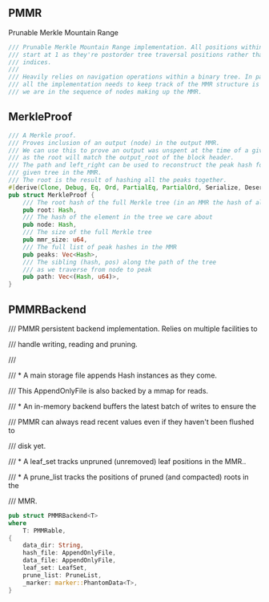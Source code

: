## PMMR

Prunable Merkle Mountain Range

```rust
/// Prunable Merkle Mountain Range implementation. All positions within the tree
/// start at 1 as they're postorder tree traversal positions rather than array
/// indices.
///
/// Heavily relies on navigation operations within a binary tree. In particular,
/// all the implementation needs to keep track of the MMR structure is how far
/// we are in the sequence of nodes making up the MMR.
```

## MerkleProof

```rust
/// A Merkle proof.
/// Proves inclusion of an output (node) in the output MMR.
/// We can use this to prove an output was unspent at the time of a given block
/// as the root will match the output_root of the block header.
/// The path and left_right can be used to reconstruct the peak hash for a
/// given tree in the MMR.
/// The root is the result of hashing all the peaks together.
#[derive(Clone, Debug, Eq, Ord, PartialEq, PartialOrd, Serialize, Deserialize)]
pub struct MerkleProof {
    /// The root hash of the full Merkle tree (in an MMR the hash of all peaks)
    pub root: Hash,
    /// The hash of the element in the tree we care about
    pub node: Hash,
    /// The size of the full Merkle tree
    pub mmr_size: u64,
    /// The full list of peak hashes in the MMR
    pub peaks: Vec<Hash>,
    /// The sibling (hash, pos) along the path of the tree
    /// as we traverse from node to peak
    pub path: Vec<(Hash, u64)>,
}
```

## PMMRBackend

/// PMMR persistent backend implementation. Relies on multiple facilities to

/// handle writing, reading and pruning.

///

/// \* A main storage file appends Hash instances as they come.

/// This AppendOnlyFile is also backed by a mmap for reads.

/// \* An in-memory backend buffers the latest batch of writes to ensure the

/// PMMR can always read recent values even if they haven't been flushed to

/// disk yet.

/// \* A leaf\_set tracks unpruned \(unremoved\) leaf positions in the MMR..

/// \* A prune\_list tracks the positions of pruned \(and compacted\) roots in the

/// MMR.

```rust
pub struct PMMRBackend<T>
where
	T: PMMRable,
{
	data_dir: String,
	hash_file: AppendOnlyFile,
	data_file: AppendOnlyFile,
	leaf_set: LeafSet,
	prune_list: PruneList,
	_marker: marker::PhantomData<T>,
}
```



